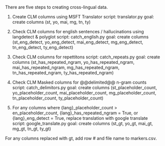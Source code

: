 There are five steps to creating cross-lingual data.
1. Create CLM columns using MSFT Translator
    script: translator.py
    goal: create columns (st, yo, mai, mg, tn, ty)

2. Check CLM columns for english sentences / hallucinations using langdetect & polyglot
    script: catch_english.py
    goal: create columns (st_eng_detect, yo_eng_detect, mai_eng_detect, mg_eng_detect, tn_eng_detect, ty_eng_detect)

3. Check CLM columns for repettitons
    script: catch_repeats.py
    goal: create columns (st_has_repeated_ngram, yo_has_repeated_ngram, mai_has_repeated_ngram, mg_has_repeated_ngram, tn_has_repeated_ngram, ty_has_repeated_ngram)

4. Check CLM Masked columns for @@delimited@@ n-gram counts
    script: catch_delimitors.py
    goal: create columns (st_placeholder_count, yo_placeholder_count, mai_placeholder_count, mg_placeholder_count, tn_placeholder_count, ty_placeholder_count)

5. For any columns where {lang}_placeholder_count > en_placeholder_count, {lang}_has_repeated_ngram = True, or {lang}_eng_detect = True, replace translation with google translate
    script: google_translate.py
    goal: create columns (st_gt, yo_gt, mai_gt, mg_gt, tn_gt, ty_gt)

For any columns replaced with gt, add row # and file name to markers.csv.